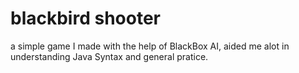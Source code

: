 # blackbird shooter
 a simple game I made with the help of BlackBox AI, aided me alot in understanding Java Syntax and general pratice.
